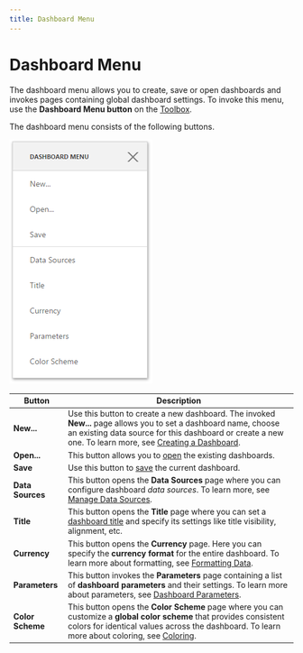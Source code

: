 ```yaml
---
title: Dashboard Menu
---
```

# Dashboard Menu
The dashboard menu allows you to create, save or open dashboards and invokes pages containing global dashboard settings. To invoke this menu, use the **Dashboard Menu button** on the [Toolbox](../../../../dashboard-for-web/articles/web-dashboard-designer-mode/ui-elements/toolbox.md).

The dashboard menu consists of the following buttons.

![wdd-dashboard-menu](../../../images/Img125805.png)

| Button | Description |
|---|---|
| **New...** | Use this button to create a new dashboard. The invoked **New...** page allows you to set a dashboard name, choose an existing data source for this dashboard or create a new one. To learn more, see [Creating a Dashboard](../../../../dashboard-for-web/articles/web-dashboard-designer-mode/creating-a-dashboard.md). |
| **Open...** | This button allows you to [open](../../../../dashboard-for-web/articles/web-dashboard-designer-mode/opening-a-dashboard.md) the existing dashboards. |
| **Save** | Use this button to [save](../../../../dashboard-for-web/articles/web-dashboard-designer-mode/saving-a-dashboard.md) the current dashboard. |
| **Data Sources** | This button opens the **Data Sources** page where you can configure dashboard _data sources_. To learn more, see [Manage Data Sources](../../../../dashboard-for-web/articles/web-dashboard-designer-mode/providing-data/manage-data-sources.md). |
| **Title** | This button opens the **Title** page where you can set a [dashboard title](../../../../dashboard-for-web/articles/web-dashboard-designer-mode/dashboard-layout/dashboard-title.md) and specify its settings like title visibility, alignment, etc. |
| **Currency** | This button opens the **Currency** page. Here you can specify the **currency format** for the entire dashboard. To learn more about formatting, see [Formatting Data](../../../../dashboard-for-web/articles/web-dashboard-designer-mode/data-shaping/formatting-data.md). |
| **Parameters** | This button invokes the **Parameters** page containing a list of **dashboard parameters** and their settings. To learn more about parameters, see [Dashboard Parameters](../../../../dashboard-for-web/articles/web-dashboard-designer-mode/data-analysis/dashboard-parameters.md). |
| **Color Scheme** | This button opens the **Color Scheme** page where you can customize a **global color scheme** that provides consistent colors for identical values across the dashboard. To learn more about coloring, see [Coloring](../../../../dashboard-for-web/articles/web-dashboard-designer-mode/appearance-customization/coloring.md). |